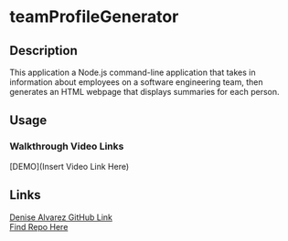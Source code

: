 # teamProfileGenerator

## Description

This application a Node.js command-line application that takes in information about employees on a software engineering team, then generates an HTML webpage that displays summaries for each person. 

## Usage

### Walkthrough Video Links

[DEMO](Insert Video Link Here)

## Links
[Denise Alvarez GitHub Link](https://github.com/denise-alvarez) <br/>
[Find Repo Here](https://github.com/denise-alvarez/teamProfileGenerator.git)


